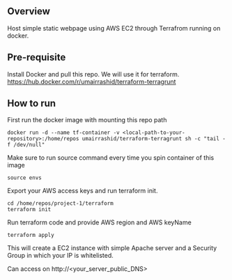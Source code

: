 ## Overview
Host simple static webpage using AWS EC2 through Terrafrom running on docker.

## Pre-requisite
Install Docker and pull this repo. We will use it for terraform.
https://hub.docker.com/r/umairrashid/terraform-terragrunt

## How to run
First run the docker image with mounting this repo path
```
docker run -d --name tf-container -v <local-path-to-your-repository>:/home/repos umairrashid/terraform-terragrunt sh -c "tail -f /dev/null"
```
Make sure to run source command every time you spin container of this image
```
source envs
```
Export your AWS access keys and run terraform init.
```
cd /home/repos/project-1/terraform
terraform init
```
Run terraform code and provide AWS region and AWS keyName
```
terraform apply
```

This will create a EC2 instance with simple Apache server and a Security Group in which your IP is whitelisted.

Can access on http://<your_server_public_DNS>